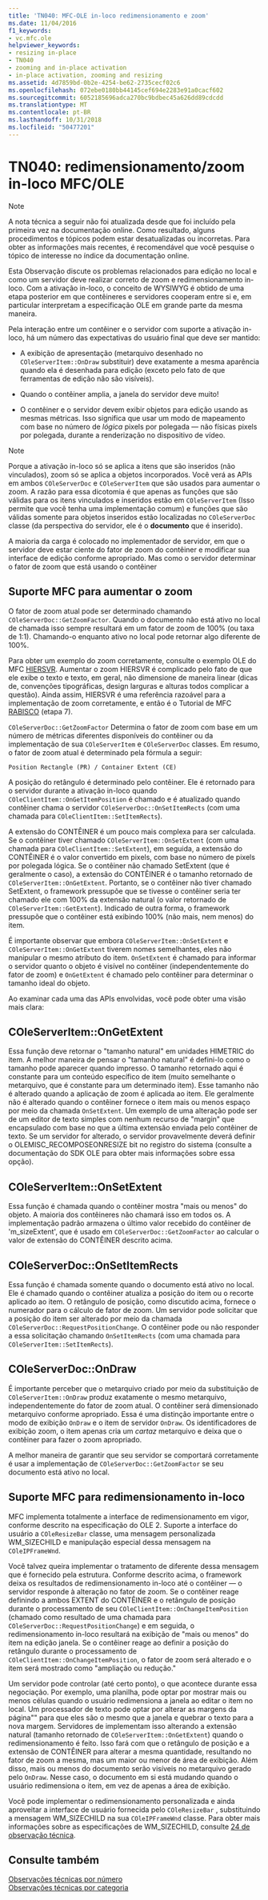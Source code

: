 ```yaml
---
title: 'TN040: MFC-OLE in-loco redimensionamento e zoom'
ms.date: 11/04/2016
f1_keywords:
- vc.mfc.ole
helpviewer_keywords:
- resizing in-place
- TN040
- zooming and in-place activation
- in-place activation, zooming and resizing
ms.assetid: 4d7859bd-0b2e-4254-be62-2735cecf02c6
ms.openlocfilehash: 072ebe0180bb44145cef694e2283e91a0cacf602
ms.sourcegitcommit: 6052185696adca270bc9bdbec45a626dd89cdcdd
ms.translationtype: MT
ms.contentlocale: pt-BR
ms.lasthandoff: 10/31/2018
ms.locfileid: "50477201"
---
```

# <a name="tn040-mfcole-in-place-resizing-and-zooming"></a>TN040: redimensionamento/zoom in-loco MFC/OLE

> [!NOTE]
>  A nota técnica a seguir não foi atualizada desde que foi incluído pela primeira vez na documentação online. Como resultado, alguns procedimentos e tópicos podem estar desatualizadas ou incorretas. Para obter as informações mais recentes, é recomendável que você pesquise o tópico de interesse no índice da documentação online.

Esta Observação discute os problemas relacionados para edição no local e como um servidor deve realizar correto de zoom e redimensionamento in-loco. Com a ativação in-loco, o conceito de WYSIWYG é obtido de uma etapa posterior em que contêineres e servidores cooperam entre si e, em particular interpretam a especificação OLE em grande parte da mesma maneira.

Pela interação entre um contêiner e o servidor com suporte a ativação in-loco, há um número das expectativas do usuário final que deve ser mantido:

- A exibição de apresentação (metarquivo desenhado no `COleServerItem::OnDraw` substituir) deve exatamente a mesma aparência quando ela é desenhada para edição (exceto pelo fato de que ferramentas de edição não são visíveis).

- Quando o contêiner amplia, a janela do servidor deve muito!

- O contêiner e o servidor devem exibir objetos para edição usando as mesmas métricas. Isso significa que usar um modo de mapeamento com base no número de *lógica* pixels por polegada — não físicas pixels por polegada, durante a renderização no dispositivo de vídeo.

> [!NOTE]
>  Porque a ativação in-loco só se aplica a itens que são inseridos (não vinculados), zoom só se aplica a objetos incorporados. Você verá as APIs em ambos `COleServerDoc` e `COleServerItem` que são usados para aumentar o zoom. A razão para essa dicotomia é que apenas as funções que são válidas para os itens vinculados e inseridos estão em `COleServerItem` (Isso permite que você tenha uma implementação comum) e funções que são válidas somente para objetos inseridos estão localizadas no `COleServerDoc` classe (da perspectiva do servidor, ele é o **documento** que é inserido).

A maioria da carga é colocado no implementador de servidor, em que o servidor deve estar ciente do fator de zoom do contêiner e modificar sua interface de edição conforme apropriado. Mas como o servidor determinar o fator de zoom que está usando o contêiner

## <a name="mfc-support-for-zooming"></a>Suporte MFC para aumentar o zoom

O fator de zoom atual pode ser determinado chamando `COleServerDoc::GetZoomFactor`. Quando o documento não está ativo no local de chamada isso sempre resultará em um fator de zoom de 100% (ou taxa de 1:1). Chamando-o enquanto ativo no local pode retornar algo diferente de 100%.

Para obter um exemplo do zoom corretamente, consulte o exemplo OLE do MFC [HIERSVR](../visual-cpp-samples.md). Aumentar o zoom HIERSVR é complicado pelo fato de que ele exibe o texto e texto, em geral, não dimensione de maneira linear (dicas de, convenções tipográficas, design larguras e alturas todos complicar a questão). Ainda assim, HIERSVR é uma referência razoável para a implementação de zoom corretamente, e então é o Tutorial de MFC [RABISCO](../visual-cpp-samples.md) (etapa 7).

`COleServerDoc::GetZoomFactor` Determina o fator de zoom com base em um número de métricas diferentes disponíveis do contêiner ou da implementação de sua `COleServerItem` e `COleServerDoc` classes. Em resumo, o fator de zoom atual é determinado pela fórmula a seguir:

```
Position Rectangle (PR) / Container Extent (CE)
```

A posição do retângulo é determinado pelo contêiner. Ele é retornado para o servidor durante a ativação in-loco quando `COleClientItem::OnGetItemPosition` é chamado e é atualizado quando contêiner chama o servidor `COleServerDoc::OnSetItemRects` (com uma chamada para `COleClientItem::SetItemRects`).

A extensão do CONTÊINER é um pouco mais complexa para ser calculada. Se o contêiner tiver chamado `COleServerItem::OnSetExtent` (com uma chamada para `COleClientItem::SetExtent`), em seguida, a extensão do CONTÊINER é o valor convertido em pixels, com base no número de pixels por polegada lógica. Se o contêiner não chamado SetExtent (que é geralmente o caso), a extensão do CONTÊINER é o tamanho retornado de `COleServerItem::OnGetExtent`. Portanto, se o contêiner não tiver chamado SetExtent, o framework pressupõe que se tivesse o contêiner seria ter chamado ele com 100% da extensão natural (o valor retornado de `COleServerItem::GetExtent`). Indicado de outra forma, o framework pressupõe que o contêiner está exibindo 100% (não mais, nem menos) do item.

É importante observar que embora `COleServerItem::OnSetExtent` e `COleServerItem::OnGetExtent` tiverem nomes semelhantes, eles não manipular o mesmo atributo do item. `OnSetExtent` é chamado para informar o servidor quanto o objeto é visível no contêiner (independentemente do fator de zoom) e `OnGetExtent` é chamado pelo contêiner para determinar o tamanho ideal do objeto.

Ao examinar cada uma das APIs envolvidas, você pode obter uma visão mais clara:

## <a name="coleserveritemongetextent"></a>COleServerItem::OnGetExtent

Essa função deve retornar o "tamanho natural" em unidades HIMETRIC do item. A melhor maneira de pensar o "tamanho natural" é defini-lo como o tamanho pode aparecer quando impresso. O tamanho retornado aqui é constante para um conteúdo específico de item (muito semelhante o metarquivo, que é constante para um determinado item). Esse tamanho não é alterado quando a aplicação de zoom é aplicada ao item. Ele geralmente não é alterado quando o contêiner fornece o item mais ou menos espaço por meio da chamada `OnSetExtent`. Um exemplo de uma alteração pode ser de um editor de texto simples com nenhum recurso de "margin" que encapsulado com base no que a última extensão enviada pelo contêiner de texto. Se um servidor for alterado, o servidor provavelmente deverá definir o OLEMISC_RECOMPOSEONRESIZE bit no registro do sistema (consulte a documentação do SDK OLE para obter mais informações sobre essa opção).

## <a name="coleserveritemonsetextent"></a>COleServerItem::OnSetExtent

Essa função é chamada quando o contêiner mostra "mais ou menos" do objeto. A maioria dos contêineres não chamará isso em todos os. A implementação padrão armazena o último valor recebido do contêiner de 'm_sizeExtent', que é usado em `COleServerDoc::GetZoomFactor` ao calcular o valor de extensão do CONTÊINER descrito acima.

## <a name="coleserverdoconsetitemrects"></a>COleServerDoc::OnSetItemRects

Essa função é chamada somente quando o documento está ativo no local. Ele é chamado quando o contêiner atualiza a posição do item ou o recorte aplicado ao item. O retângulo de posição, como discutido acima, fornece o numerador para o cálculo de fator de zoom. Um servidor pode solicitar que a posição do item ser alterado por meio da chamada `COleServerDoc::RequestPositionChange`. O contêiner pode ou não responder a essa solicitação chamando `OnSetItemRects` (com uma chamada para `COleServerItem::SetItemRects`).

## <a name="coleserverdocondraw"></a>COleServerDoc::OnDraw

É importante perceber que o metarquivo criado por meio da substituição de `COleServerItem::OnDraw` produz exatamente o mesmo metarquivo, independentemente do fator de zoom atual. O contêiner será dimensionado metarquivo conforme apropriado. Essa é uma distinção importante entre o modo de exibição `OnDraw` e o item de servidor `OnDraw`. Os identificadores de exibição zoom, o item apenas cria um *cartaz* metarquivo e deixa que o contêiner para fazer o zoom apropriado.

A melhor maneira de garantir que seu servidor se comportará corretamente é usar a implementação de `COleServerDoc::GetZoomFactor` se seu documento está ativo no local.

## <a name="mfc-support-for-in-place-resizing"></a>Suporte MFC para redimensionamento in-loco

MFC implementa totalmente a interface de redimensionamento em vigor, conforme descrito na especificação do OLE 2. Suporte a interface do usuário a `COleResizeBar` classe, uma mensagem personalizada WM_SIZECHILD e manipulação especial dessa mensagem na `COleIPFrameWnd`.

Você talvez queira implementar o tratamento de diferente dessa mensagem que é fornecido pela estrutura. Conforme descrito acima, o framework deixa os resultados de redimensionamento in-loco até o contêiner — o servidor responde à alteração no fator de zoom. Se o contêiner reage definindo a ambos EXTENT do CONTÊINER e o retângulo de posição durante o processamento de seu `COleClientItem::OnChangeItemPosition` (chamado como resultado de uma chamada para `COleServerDoc::RequestPositionChange`) e em seguida, o redimensionamento in-loco resultará na exibição de "mais ou menos" do item na edição janela. Se o contêiner reage ao definir a posição do retângulo durante o processamento de `COleClientItem::OnChangeItemPosition`, o fator de zoom será alterado e o item será mostrado como "ampliação ou redução."

Um servidor pode controlar (até certo ponto), o que acontece durante essa negociação. Por exemplo, uma planilha, pode optar por mostrar mais ou menos células quando o usuário redimensiona a janela ao editar o item no local. Um processador de texto pode optar por alterar as margens da página"" para que eles são o mesmo que a janela e quebrar o texto para a nova margem. Servidores de implementam isso alterando a extensão natural (tamanho retornado de `COleServerItem::OnGetExtent`) quando o redimensionamento é feito. Isso fará com que o retângulo de posição e a extensão de CONTÊINER para alterar a mesma quantidade, resultando no fator de zoom a mesma, mas um maior ou menor de área de exibição. Além disso, mais ou menos do documento serão visíveis no metarquivo gerado pelo `OnDraw`. Nesse caso, o documento em si está mudando quando o usuário redimensiona o item, em vez de apenas a área de exibição.

Você pode implementar o redimensionamento personalizada e ainda aproveitar a interface de usuário fornecida pelo `COleResizeBar` , substituindo a mensagem WM_SIZECHILD na sua `COleIPFrameWnd` classe. Para obter mais informações sobre as especificações de WM_SIZECHILD, consulte [24 de observação técnica](../mfc/tn024-mfc-defined-messages-and-resources.md).

## <a name="see-also"></a>Consulte também

[Observações técnicas por número](../mfc/technical-notes-by-number.md)<br/>
[Observações técnicas por categoria](../mfc/technical-notes-by-category.md)

